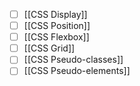 
- [ ] [[CSS Display]]
- [ ] [[CSS Position]]
- [ ] [[CSS Flexbox]]
- [ ] [[CSS Grid]]
- [ ] [[CSS Pseudo-classes]]
- [ ] [[CSS Pseudo-elements]]